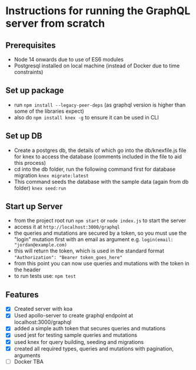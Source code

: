 # Instructions for running the GraphQL server from scratch

## Prerequisites

- Node 14 onwards due to use of ES6 modules
- Postgresql installed on local machine (instead of Docker due to time constraints)

## Set up package

- run `npm install --legacy-peer-deps` (as graphql version is higher than some of the libraries expect)
- also do `npm install knex -g` to ensure it can be used in CLI

## Set up DB

- Create a postgres db, the details of which go into the db/knexfile.js file for knex to access the database (comments included in the file to aid this process)
- cd into the db folder, run the following command first for database migration
  `knex migrate:latest`
- This command seeds the database with the sample data (again from db folder)
  `knex seed:run`

## Start up Server

- from the project root run `npm start` or `node index.js` to start the server
- access it at `http://localhost:3000/graphql`
- the queries and mutations are secured by a token, so you must use the "login" mutation first with an email as argument
  e.g. `login(email: "jordan@example.com)`
- this will return the token, which is used in the standard format
  `"Authorization": "Bearer token_goes_here"`
- from this point you can now use queries and mutations with the token in the header
- to run tests use: `npm test`

## Features

- [x] Created server with koa
- [x] Used apollo-server to create graphql endpoint at localhost:3000/graphql
- [x] added a simple auth token that secures queries and mutations
- [x] used jest for testing sample queries and mutations
- [x] used knex for query building, seeding and migrations
- [x] created all required types, queries and mutations with pagination, arguments
- [ ] Docker TBA
